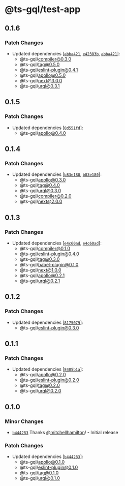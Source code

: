 # @ts-gql/test-app

## 0.1.6

### Patch Changes

- Updated dependencies [[`abba421`](https://github.com/Thinkmill/ts-gql/commit/abba4214b10bc878de9c7c9e350e5ef04f3ef11f), [`e42383b`](https://github.com/Thinkmill/ts-gql/commit/e42383b5970a554462384f9851aabc173f7fcf52), [`abba421`](https://github.com/Thinkmill/ts-gql/commit/abba4214b10bc878de9c7c9e350e5ef04f3ef11f)]:
  - @ts-gql/compiler@0.3.0
  - @ts-gql/tag@0.5.0
  - @ts-gql/eslint-plugin@0.4.1
  - @ts-gql/apollo@0.5.0
  - @ts-gql/next@3.0.0
  - @ts-gql/urql@0.3.1

## 0.1.5

### Patch Changes

- Updated dependencies [[`0d551fd`](https://github.com/Thinkmill/ts-gql/commit/0d551fd388f97631ff90866c6e6ed91a57423037)]:
  - @ts-gql/apollo@0.4.0

## 0.1.4

### Patch Changes

- Updated dependencies [[`b83e180`](https://github.com/Thinkmill/ts-gql/commit/b83e180ea94cd7fb1d66d5c7835f333a5fcf56f5), [`b83e180`](https://github.com/Thinkmill/ts-gql/commit/b83e180ea94cd7fb1d66d5c7835f333a5fcf56f5)]:
  - @ts-gql/apollo@0.3.0
  - @ts-gql/tag@0.4.0
  - @ts-gql/urql@0.3.0
  - @ts-gql/compiler@0.2.0
  - @ts-gql/next@2.0.0

## 0.1.3

### Patch Changes

- Updated dependencies [[`e4c60ad`](https://github.com/Thinkmill/ts-gql/commit/e4c60adcc45abba018c4b9d4d0379e7d529a9af1), [`e4c60ad`](https://github.com/Thinkmill/ts-gql/commit/e4c60adcc45abba018c4b9d4d0379e7d529a9af1)]:
  - @ts-gql/compiler@0.1.0
  - @ts-gql/eslint-plugin@0.4.0
  - @ts-gql/tag@0.3.0
  - @ts-gql/babel-plugin@0.1.0
  - @ts-gql/next@1.0.0
  - @ts-gql/apollo@0.2.1
  - @ts-gql/urql@0.2.1

## 0.1.2

### Patch Changes

- Updated dependencies [[`8175079`](https://github.com/Thinkmill/ts-gql/commit/817507911de80cb628e01f42d1c547915f811415)]:
  - @ts-gql/eslint-plugin@0.3.0

## 0.1.1

### Patch Changes

- Updated dependencies [[`8485b1a`](https://github.com/Thinkmill/ts-gql/commit/8485b1a28228feea836d076cc7dd1a0691414248)]:
  - @ts-gql/apollo@0.2.0
  - @ts-gql/eslint-plugin@0.2.0
  - @ts-gql/tag@0.2.0
  - @ts-gql/urql@0.2.0

## 0.1.0

### Minor Changes

- [`b444283`](https://github.com/Thinkmill/ts-gql/commit/b44428353e6e94f7df60b8ffc409b44b6fbca1ca) Thanks [@mitchellhamilton](https://github.com/mitchellhamilton)! - Initial release

### Patch Changes

- Updated dependencies [[`b444283`](https://github.com/Thinkmill/ts-gql/commit/b44428353e6e94f7df60b8ffc409b44b6fbca1ca)]:
  - @ts-gql/apollo@0.1.0
  - @ts-gql/eslint-plugin@0.1.0
  - @ts-gql/tag@0.1.0
  - @ts-gql/urql@0.1.0

